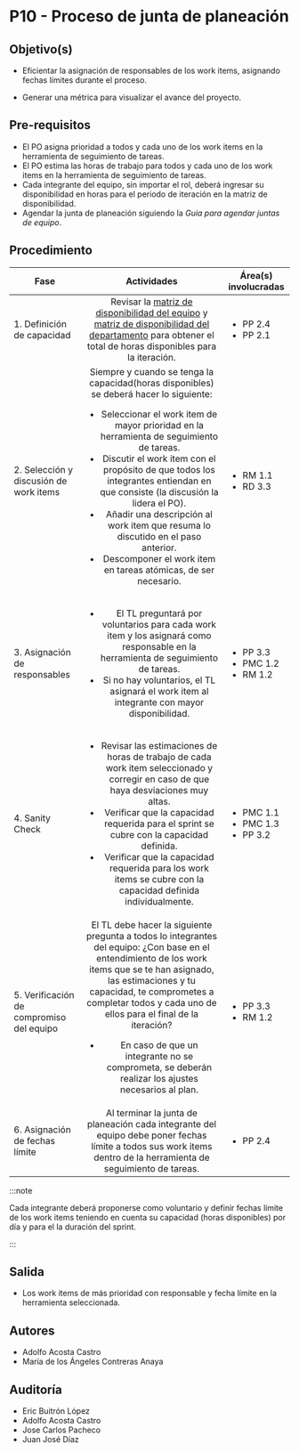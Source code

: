 # P10 - Proceso de junta de planeación

## Objetivo(s)

- Eficientar la asignación de responsables de los work items, asignando fechas límites durante el proceso.

- Generar una métrica para visualizar el avance del proyecto.

## Pre-requisitos

- El PO asigna prioridad a todos y cada uno de los work items en la herramienta de seguimiento de tareas.
- El PO estima las horas de trabajo para todos y cada uno de los work items en la herramienta de seguimiento de tareas.
- Cada integrante del equipo, sin importar el rol, deberá ingresar su disponibilidad en horas para el periodo de iteración en la matriz de disponibilidad.
- Agendar la junta de planeación siguiendo la *Guia para agendar juntas de equipo*.

## Procedimiento

| Fase |   Actividades   | Área(s) involucradas |
|------|:---------------:|--------------------|
| 1. Definición de capacidad | Revisar la [matriz de disponibilidad del equipo](https://docs.google.com/spreadsheets/d/1sd08OOiqZwS8Dc9I4nTsAuIfrEFk-Y89WYntT03SVtE/edit#gid=0) y [matriz de disponibilidad del departamento](https://docs.google.com/spreadsheets/d/1sd08OOiqZwS8Dc9I4nTsAuIfrEFk-Y89WYntT03SVtE/edit#gid=0)  para obtener el total de horas disponibles para la iteración. | <ul><li>PP 2.4</li><li>PP 2.1</li></ul> |
| 2. Selección y discusión de work items | Siempre y cuando se tenga la capacidad(horas disponibles) se deberá hacer lo siguiente: <ul><li>Seleccionar el work item de mayor prioridad en la herramienta de seguimiento de tareas.</li><li>Discutir el work item con el propósito de que todos los integrantes entiendan en que consiste (la discusión la lidera el PO).</li><li>Añadir una descripción al work item que resuma lo discutido en el paso anterior.</li><li>Descomponer el work item en tareas atómicas, de ser necesario.</li></ul> | <ul><li>RM 1.1</li><li>RD 3.3</li></ul> |
| 3. Asignación de responsables | <ul><li>El TL preguntará por voluntarios para cada work item y los asignará como responsable en la herramienta de seguimiento de tareas.</li><li>Si no hay voluntarios, el TL asignará el work item al integrante con mayor disponibilidad.</li></ul> | <ul><li>PP 3.3</li><li>PMC 1.2</li><li>RM 1.2</li></ul>  |
| 4. Sanity Check | <ul><li>Revisar las estimaciones de horas de trabajo de cada work item seleccionado y corregir en caso de que haya desviaciones muy altas.</li><li>Verificar que la capacidad requerida para el sprint se cubre con la capacidad definida.</li><li>Verificar que la capacidad requerida para los work items se cubre con la capacidad definida individualmente.</li></ul> | <ul><li>PMC 1.1</li><li>PMC 1.3</li><li>PP 3.2</li></ul> |
| 5. Verificación de compromiso del equipo | El TL debe hacer la siguiente pregunta a todos lo integrantes del equipo: ¿Con base en el entendimiento de los work items que se te han asignado, las estimaciones y tu capacidad, te comprometes a completar todos y cada uno de ellos para el final de la iteración? <ul><li>En caso de que un integrante no se comprometa, se deberán realizar los ajustes necesarios al plan.</li></ul> | <ul><li>PP 3.3</li><li>RM 1.2</li></ul> |
| 6. Asignación de fechas límite | Al terminar la junta de planeación cada integrante del equipo debe poner fechas límite a todos sus work items dentro de la herramienta de seguimiento de tareas. | <ul><li>PP 2.4</li></ul>|

:::note

Cada integrante deberá proponerse como voluntario y definir fechas límite de los work items teniendo en cuenta su capacidad (horas disponibles) por día y para el la duración del sprint.

:::

## Salida

- Los work items de más prioridad con responsable y fecha límite en la herramienta seleccionada.

## Autores

- Adolfo Acosta Castro
- María de los Ángeles Contreras Anaya

## Auditoría

- Eric Buitrón López
- Adolfo Acosta Castro
- Jose Carlos Pacheco
- Juan José Díaz
